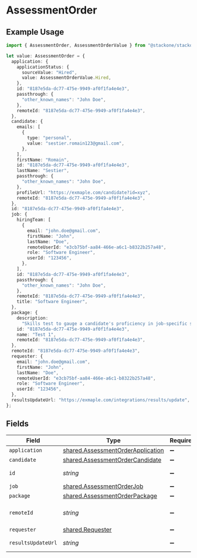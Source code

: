 # AssessmentOrder

## Example Usage

```typescript
import { AssessmentOrder, AssessmentOrderValue } from "@stackone/stackone-client-ts/sdk/models/shared";

let value: AssessmentOrder = {
  application: {
    applicationStatus: {
      sourceValue: "Hired",
      value: AssessmentOrderValue.Hired,
    },
    id: "8187e5da-dc77-475e-9949-af0f1fa4e4e3",
    passthrough: {
      "other_known_names": "John Doe",
    },
    remoteId: "8187e5da-dc77-475e-9949-af0f1fa4e4e3",
  },
  candidate: {
    emails: [
      {
        type: "personal",
        value: "sestier.romain123@gmail.com",
      },
    ],
    firstName: "Romain",
    id: "8187e5da-dc77-475e-9949-af0f1fa4e4e3",
    lastName: "Sestier",
    passthrough: {
      "other_known_names": "John Doe",
    },
    profileUrl: "https://exmaple.com/candidate?id=xyz",
    remoteId: "8187e5da-dc77-475e-9949-af0f1fa4e4e3",
  },
  id: "8187e5da-dc77-475e-9949-af0f1fa4e4e3",
  job: {
    hiringTeam: [
      {
        email: "john.doe@gmail.com",
        firstName: "John",
        lastName: "Doe",
        remoteUserId: "e3cb75bf-aa84-466e-a6c1-b8322b257a48",
        role: "Software Engineer",
        userId: "123456",
      },
    ],
    id: "8187e5da-dc77-475e-9949-af0f1fa4e4e3",
    passthrough: {
      "other_known_names": "John Doe",
    },
    remoteId: "8187e5da-dc77-475e-9949-af0f1fa4e4e3",
    title: "Software Engineer",
  },
  package: {
    description:
      "Skills test to gauge a candidate's proficiency in job-specific skills",
    id: "8187e5da-dc77-475e-9949-af0f1fa4e4e3",
    name: "Test 1",
    remoteId: "8187e5da-dc77-475e-9949-af0f1fa4e4e3",
  },
  remoteId: "8187e5da-dc77-475e-9949-af0f1fa4e4e3",
  requester: {
    email: "john.doe@gmail.com",
    firstName: "John",
    lastName: "Doe",
    remoteUserId: "e3cb75bf-aa84-466e-a6c1-b8322b257a48",
    role: "Software Engineer",
    userId: "123456",
  },
  resultsUpdateUrl: "https://exmaple.com/integrations/results/update",
};
```

## Fields

| Field                                                                                         | Type                                                                                          | Required                                                                                      | Description                                                                                   | Example                                                                                       |
| --------------------------------------------------------------------------------------------- | --------------------------------------------------------------------------------------------- | --------------------------------------------------------------------------------------------- | --------------------------------------------------------------------------------------------- | --------------------------------------------------------------------------------------------- |
| `application`                                                                                 | [shared.AssessmentOrderApplication](../../../sdk/models/shared/assessmentorderapplication.md) | :heavy_minus_sign:                                                                            | N/A                                                                                           |                                                                                               |
| `candidate`                                                                                   | [shared.AssessmentOrderCandidate](../../../sdk/models/shared/assessmentordercandidate.md)     | :heavy_minus_sign:                                                                            | N/A                                                                                           |                                                                                               |
| `id`                                                                                          | *string*                                                                                      | :heavy_minus_sign:                                                                            | Unique identifier                                                                             | 8187e5da-dc77-475e-9949-af0f1fa4e4e3                                                          |
| `job`                                                                                         | [shared.AssessmentOrderJob](../../../sdk/models/shared/assessmentorderjob.md)                 | :heavy_minus_sign:                                                                            | N/A                                                                                           |                                                                                               |
| `package`                                                                                     | [shared.AssessmentOrderPackage](../../../sdk/models/shared/assessmentorderpackage.md)         | :heavy_minus_sign:                                                                            | N/A                                                                                           |                                                                                               |
| `remoteId`                                                                                    | *string*                                                                                      | :heavy_minus_sign:                                                                            | Provider's unique identifier                                                                  | 8187e5da-dc77-475e-9949-af0f1fa4e4e3                                                          |
| `requester`                                                                                   | [shared.Requester](../../../sdk/models/shared/requester.md)                                   | :heavy_minus_sign:                                                                            | N/A                                                                                           |                                                                                               |
| `resultsUpdateUrl`                                                                            | *string*                                                                                      | :heavy_minus_sign:                                                                            | Results update url                                                                            | https://exmaple.com/integrations/results/update                                               |